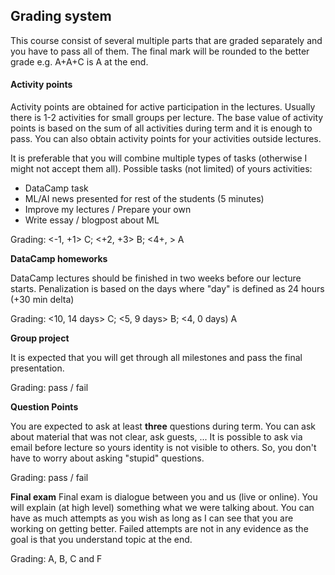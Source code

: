## Grading system

This course consist of several multiple parts that are graded separately and you have to pass all of them.
The final mark will be rounded to the better grade e.g. A+A+C is A at the end. 

#### Activity points
Activity points are obtained for active participation in the lectures.
Usually there is 1-2 activities for small groups per lecture. The base value of activity points is based on the sum of all activities during term and it is enough to pass.
You can also obtain activity points for your activities outside lectures.

It is preferable that you will combine multiple types of tasks (otherwise I might not accept them all). Possible tasks (not limited) of yours activities:
* DataCamp task
* ML/AI news presented for rest of the students (5 minutes)
* Improve my lectures / Prepare your own
* Write essay / blogpost about ML

Grading: <-1, +1> C; <+2, +3> B; <4+, > A

**DataCamp homeworks**

DataCamp lectures should be finished in two weeks before our lecture starts. Penalization is based on the days where "day" is defined as 24 hours (+30 min delta)

Grading: <10, 14 days> C; <5, 9 days> B; <4, 0 days) A

**Group project**

It is expected that you will get through all milestones and pass the final presentation. 

Grading: pass / fail

**Question Points**

You are expected to ask at least **three** questions during term. You can ask about material that was not clear, ask guests, ... It is possible to ask via email before 
lecture so yours identity is not visible to others. So, you don't have to worry about asking "stupid" questions. 

Grading: pass / fail

**Final exam**
Final exam is dialogue between you and us (live or online). You will explain (at high level) something what we were talking about. You can have as much attempts as
you wish as long as I can see that you are working on getting better. Failed attempts are not in any evidence as the goal is that you understand topic at the end.

Grading: A, B, C and F
